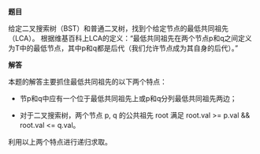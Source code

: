 **题目**

给定二叉搜索树（BST）和普通二叉树，找到个给定节点的最低共同祖先（LCA）。 
根据维基百科上LCA的定义：“最低共同祖先在两个节点p和q之间定义为T中的最低节点，其中p和q都是后代（我们允许节点成为其自身的后代）。”

**解答**

本题的解答主要抓住最低共同祖先的以下两个特点：

- 节p和q中应有一个位于最低共同祖先上或p和q分列最低共同祖先两边；

- 对于二叉搜索树，两个节点 p, q 的公共祖先 root 满足 root.val >= p.val && root.val <= q.val。

利用以上两个特点进行递归求取。

